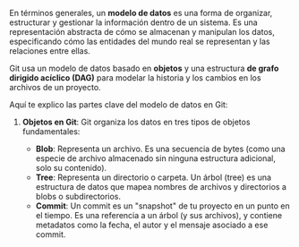 En términos generales, un **modelo de datos** es una forma de organizar, estructurar y gestionar la información dentro de un sistema. Es una representación abstracta de cómo se almacenan y manipulan los datos, especificando cómo las entidades del mundo real se representan y las relaciones entre ellas.



Git usa un modelo de datos basado en **objetos** y una estructura **de grafo dirigido acíclico (DAG)** para modelar la historia y los cambios en los archivos de un proyecto.

Aquí te explico las partes clave del modelo de datos en Git:

1. **Objetos en Git**: Git organiza los datos en tres tipos de objetos fundamentales:
    
    - **Blob**: Representa un archivo. Es una secuencia de bytes (como una especie de archivo almacenado sin ninguna estructura adicional, solo su contenido).
    - **Tree**: Representa un directorio o carpeta. Un árbol (tree) es una estructura de datos que mapea nombres de archivos y directorios a blobs o subdirectorios.
    - **Commit**: Un commit es un "snapshot" de tu proyecto en un punto en el tiempo. Es una referencia a un árbol (y sus archivos), y contiene metadatos como la fecha, el autor y el mensaje asociado a ese commit.